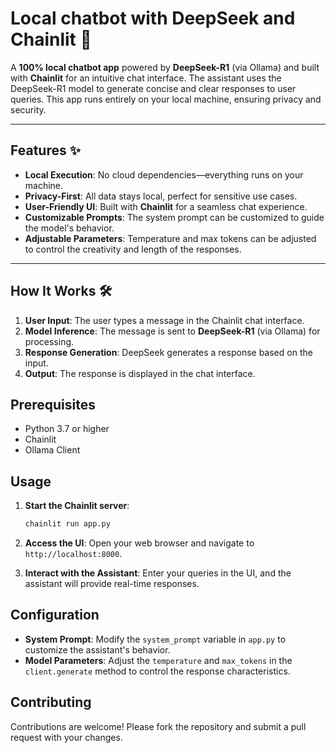 # Local chatbot with DeepSeek and Chainlit 🚀

A **100% local chatbot app** powered by **DeepSeek-R1** (via Ollama) and built with **Chainlit** for an intuitive chat interface.  The assistant uses the DeepSeek-R1 model to generate concise and clear responses to user queries. This app runs entirely on your local machine, ensuring privacy and security.

---

## Features ✨
- **Local Execution**: No cloud dependencies—everything runs on your machine.
- **Privacy-First**: All data stays local, perfect for sensitive use cases.
- **User-Friendly UI**: Built with **Chainlit** for a seamless chat experience.
- **Customizable Prompts**: The system prompt can be customized to guide the model's behavior.
- **Adjustable Parameters**: Temperature and max tokens can be adjusted to control the creativity and length of the responses.

---

## How It Works 🛠️
1. **User Input**: The user types a message in the Chainlit chat interface.
2. **Model Inference**: The message is sent to **DeepSeek-R1** (via Ollama) for processing.
3. **Response Generation**: DeepSeek generates a response based on the input.
4. **Output**: The response is displayed in the chat interface.

## Prerequisites

- Python 3.7 or higher
- Chainlit
- Ollama Client

## Usage

1. **Start the Chainlit server**:
    ```bash
    chainlit run app.py
    ```

2. **Access the UI**:
    Open your web browser and navigate to `http://localhost:8000`.

3. **Interact with the Assistant**:
    Enter your queries in the UI, and the assistant will provide real-time responses.

## Configuration

- **System Prompt**: Modify the `system_prompt` variable in `app.py` to customize the assistant's behavior.
- **Model Parameters**: Adjust the `temperature` and `max_tokens` in the `client.generate` method to control the response characteristics.

## Contributing

Contributions are welcome! Please fork the repository and submit a pull request with your changes.

